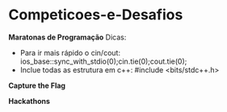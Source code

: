 # Competicoes-e-Desafios

**Maratonas de Programação**
Dicas:
* Para ir mais rápido o cin/cout: ios_base::sync_with_stdio(0);cin.tie(0);cout.tie(0);
* Inclue todas as estrutura em c++: #include <bits/stdc++.h>

**Capture the Flag**

**Hackathons**
